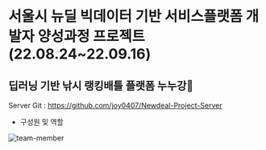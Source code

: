 # 서울시 뉴딜 빅데이터 기반 서비스플랫폼 개발자 양성과정 프로젝트 (22.08.24~22.09.16)

## 딥러닝 기반 낚시 랭킹배틀 플랫폼 누누강🐠

Server Git : https://github.com/joy0407/Newdeal-Project-Server

* 구성원 및 역할

![team-member](https://user-images.githubusercontent.com/106982737/192943316-22484178-51ae-4aee-b1be-3cb01bcc7042.png)